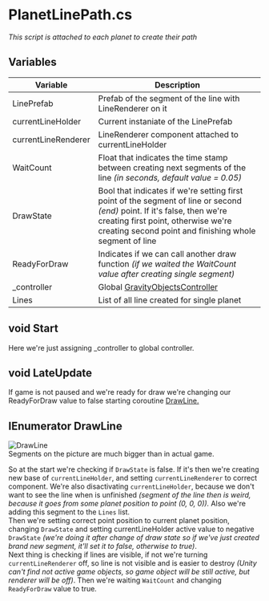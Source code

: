 # PlanetLinePath.cs

*This script is attached to each planet to create their path*

## Variables

| Variable | Description |
| --- | ----------- |
| LinePrefab | Prefab of the segment of the line with LineRenderer on it |
| currentLineHolder | Current instaniate of the LinePrefab |
| currentLineRenderer | LineRenderer component attached to currentLineHolder |
| WaitCount | Float that indicates the time stamp between creating next segments of the line *(in seconds, default value = 0.05)* |
| DrawState | Bool that indicates if we're setting first point of the segment of line or second *(end)* point. If it's false, then we're creating first point, otherwise we're creating second point and finishing whole segment of line |
| ReadyForDraw | Indicates if we can call another draw function *(if we waited the WaitCount value after creating single segment)* |
| _controller | Global [GravityObjectsController](../Gravity%20Controllers/02.%20GravityObjectsController.cs.md) |
| Lines | List of all line created for single planet |

## void Start

Here we're just assigning _controller to global controller.

## void LateUpdate

If game is not paused and we're ready for draw we're changing our ReadyForDraw value to false starting coroutine [DrawLine.](./01.%20%20PlanetLinePath.cs.md#ienumerator-drawline)

## IEnumerator DrawLine
![DrawLine](https://user-images.githubusercontent.com/20907620/209994608-af301323-47a8-4935-942c-d7999dc36903.png)  
Segments on the picture are much bigger than in actual game.



So at the start we're checking if ``DrawState`` is false. If it's then we're creating new base of ``currentLineHolder``, and setting ``currentLineRenderer`` to correct component. We're also disactivating ``currentLineHolder``, because we don't want to see the line when is unfinished *(segment of the line then is weird, because it goes from some planet position to point (0, 0, 0)).* Also we're adding this segment to the ``Lines`` list.  
Then we're setting correct point position to current planet position, changing ``DrawState`` and setting currentLineHolder active value to negative ``DrawState`` *(we're doing it after change of draw state so if we've just created brand new segment, it'll set it to false, otherwise to true)*.  
Next thing is checking if lines are visible, if not we're turning ``currentLineRenderer`` off, so line is not visible and is easier to destroy *(Unity can't find not active game objects, so game object will be still active, but renderer will be off)*.
Then we're waiting ``WaitCount`` and changing ``ReadyForDraw`` value to true.

